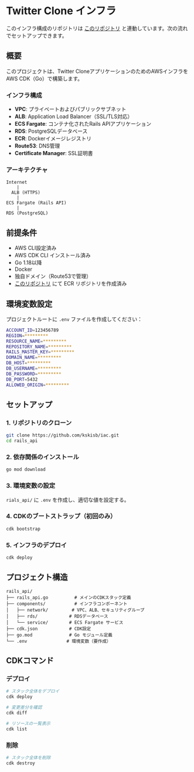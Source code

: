# Twitter Clone インフラ

このインフラ構成のリポジトリは [このリポジトリ](https://github.com/kskisb/rails_api) と連動しています。次の流れでセットアップできます。

## 概要

このプロジェクトは、Twitter CloneアプリケーションのためのAWSインフラをAWS CDK（Go）で構築します。

### インフラ構成

- **VPC**: プライベートおよびパブリックサブネット
- **ALB**: Application Load Balancer（SSL/TLS対応）
- **ECS Fargate**: コンテナ化されたRails APIアプリケーション
- **RDS**: PostgreSQLデータベース
- **ECR**: Dockerイメージレジストリ
- **Route53**: DNS管理
- **Certificate Manager**: SSL証明書

### アーキテクチャ

```
Internet
    |
  ALB (HTTPS)
    |
ECS Fargate (Rails API)
    |
RDS (PostgreSQL)
```

## 前提条件

- AWS CLI設定済み
- AWS CDK CLI インストール済み
- Go 1.18以降
- Docker
- 独自ドメイン（Route53で管理）
- [このリポジトリ](https://github.com/kskisb/rails_api) にて ECR リポジトリを作成済み

## 環境変数設定

プロジェクトルートに `.env` ファイルを作成してください：

```bash
ACCOUNT_ID=123456789
REGION=*********
RESOURCE_NAME=*********
REPOSITORY_NAME=*********
RAILS_MASTER_KEY=*********
DOMAIN_NAME=*********
DB_HOST=*********
DB_USERNAME=*********
DB_PASSWORD=*********
DB_PORT=5432
ALLOWED_ORIGIN=*********
```

## セットアップ

### 1. リポジトリのクローン

```bash
git clone https://github.com/kskisb/iac.git
cd rails_api
```

### 2. 依存関係のインストール

```bash
go mod download
```

### 3. 環境変数の設定

`rials_api/` に `.env` を作成し、適切な値を設定する。

### 4. CDKのブートストラップ（初回のみ）

```bash
cdk bootstrap
```

### 5. インフラのデプロイ

```bash
cdk deploy
```

## プロジェクト構造

```
rails_api/
├── rails_api.go          # メインのCDKスタック定義
├── components/           # インフラコンポーネント
│   ├── network/         # VPC、ALB、セキュリティグループ
│   ├── rds/            # RDSデータベース
│   └── service/        # ECS Fargate サービス
├── cdk.json            # CDK設定
├── go.mod              # Go モジュール定義
└── .env               # 環境変数（要作成）
```

## CDKコマンド

### デプロイ

```bash
# スタック全体をデプロイ
cdk deploy

# 変更差分を確認
cdk diff

# リソースの一覧表示
cdk list
```

### 削除

```bash
# スタック全体を削除
cdk destroy
```
